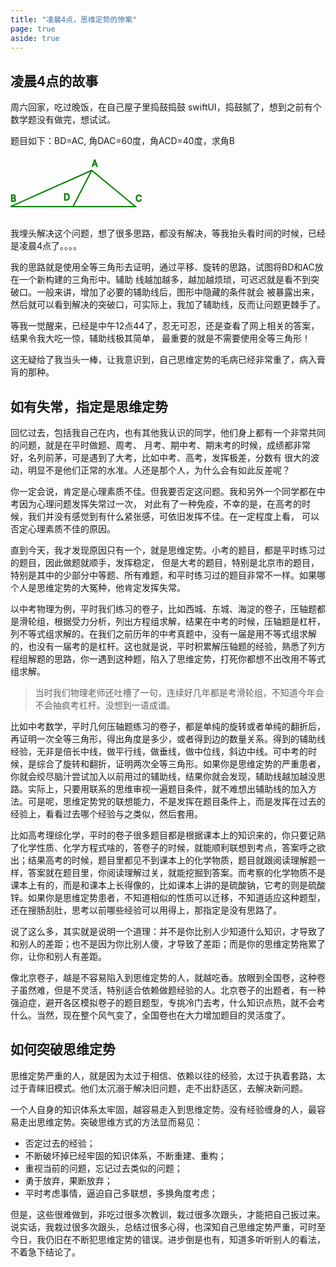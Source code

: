 ```yaml
---
title: "凌晨4点，思维定势的惨案"
page: true
aside: true
---
```


## 凌晨4点的故事
周六回家，吃过晚饭，在自己屋子里捣鼓捣鼓 swiftUI，捣鼓腻了，想到之前有个数学题没有做完，想试试。

题目如下：BD=AC, 角DAC=60度，角ACD=40度，求角B

<svg style="width: 300px; height: 100px;" viewBox="0 0 300 100" xmlns="http://www.w3.org/2000/svg">
  <path fill="transparent" stroke="green" stroke-width="2" 
  d="M 0 82
     L 200 82
     L 130 24
     L 0 82
     M 130 24
     L 100 82"/>
  <text x="130" y="18" stroke="green" fill="green">A</text>
  <text x="0" y="74" stroke="green" fill="green">B</text>
  <text x="200" y="74" stroke="green" fill="green">C</text>
  <text x="85" y="72" stroke="green" fill="green">D</text>
</svg>

我埋头解决这个问题，想了很多思路，都没有解决，等我抬头看时间的时候，已经是凌晨4点了。。。。

我的思路就是使用全等三角形去证明，通过平移、旋转的思路，试图将BD和AC放在一个新构建的三角形中。辅助
线越加越多，越加越烦琐，可迟迟就是看不到突破口。一般来讲，增加了必要的辅助线后，图形中隐藏的条件就会
被暴露出来，然后就可以看到解决的突破口，可实际上，我加了辅助线，反而让问题更棘手了。

等我一觉醒来，已经是中午12点44了，忍无可忍，还是查看了网上相关的答案，结果令我大吃一惊，辅助线极其简单，
最重要的就是不需要使用全等三角形！

这无疑给了我当头一棒，让我意识到，自己思维定势的毛病已经非常重了，病入膏肓的那种。

## 如有失常，指定是思维定势
回忆过去，包括我自己在内，也有其他我认识的同学，他们身上都有一个非常共同的问题，就是在平时做题、周考、
月考、期中考、期末考的时候，成绩都非常好，名列前茅，可是遇到了大考，比如中考、高考，发挥极差，分数有
很大的波动，明显不是他们正常的水准。人还是那个人，为什么会有如此反差呢？

你一定会说，肯定是心理素质不佳。但我要否定这问题。我和另外一个同学都在中考因为心理问题发挥失常过一次，
对此有了一种免疫，不幸的是，在高考的时候，我们并没有感觉到有什么紧张感，可依旧发挥不佳。在一定程度上看，
可以否定心理素质不佳的原因。

直到今天，我才发现原因只有一个，就是思维定势。小考的题目，都是平时练习过的题目，因此做题就顺手，发挥稳定，
但是大考的题目，特别是北京市的题目，特别是其中的少部分中等题、所有难题，和平时练习过的题目非常不一样。如果哪个人是思维定势的大冤种，他肯定发挥失常。

以中考物理为例，平时我们练习的卷子，比如西城、东城、海淀的卷子，压轴题都是滑轮组，根据受力分析，列出方程组求解，结果在中考的时候，压轴题是杠杆，列不等式组求解的。在我们之前历年的中考真题中，没有一届是用不等式组求解的，也没有一届考的是杠杆。这也就是说，平时积累解压轴题的经验，熟悉了列方程组解题的思路，你一遇到这种题，陷入了思维定势，打死你都想不出改用不等式组求解。
> 当时我们物理老师还吐槽了一句，连续好几年都是考滑轮组，不知道今年会不会抽疯考杠杆。没想到一语成谶。

比如中考数学，平时几何压轴题练习的卷子，都是单纯的旋转或者单纯的翻折后，再证明一次全等三角形，得出角度是多少，或者得到边的数量关系。得到的辅助线经验，无非是倍长中线，做平行线，做垂线，做中位线，斜边中线。可中考的时候，是综合了旋转和翻折，证明两次全等三角形。如果你是思维定势的严重患者，你就会绞尽脑汁尝试加入以前用过的辅助线，结果你就会发现，辅助线越加越没思路。实际上，只要用联系的思维审视一遍题目条件，就不难想出辅助线的加入方法。可是呢，思维定势党的联想能力，不是发挥在题目条件上，而是发挥在过去的经验上，看看过去哪个经验与之类似，然后套用。

比如高考理综化学，平时的卷子很多题目都是根据课本上的知识来的，你只要记熟了化学性质、化学方程式啥的，答卷子的时候，就能顺利联想到考点，答案呼之欲出；结果高考的时候，题目里都见不到课本上的化学物质，题目就跟阅读理解题一样，答案就在题目里，你阅读理解过关，就能挖掘到答案。而考察的化学物质不是课本上有的，而是和课本上长得像的，比如课本上讲的是硫酸钠，它考的则是硫酸锌。如果你是思维定势患者，不知道相似的性质可以迁移，不知道适应这种题型，还在搜肠刮肚，思考以前哪些经验可以用得上，那指定是没有思路了。

说了这么多，其实就是说明一个道理：并不是你比别人少知道什么知识，才导致了和别人的差距；也不是因为你比别人傻，才导致了差距；而是你的思维定势拖累了你，让你和别人有差距。

像北京卷子，越是不容易陷入到思维定势的人，就越吃香。放眼到全国卷，这种卷子虽然难，但是不灵活，特别适合依赖做题经验的人。北京卷子的出题者，有一种强迫症，避开各区模拟卷子的题目题型，专挑冷门去考，什么知识点热，就不会考什么。当然，现在整个风气变了，全国卷也在大力增加题目的灵活度了。

## 如何突破思维定势
思维定势严重的人，就是因为太过于相信、依赖以往的经验，太过于执着套路，太过于青睐旧模式。他们太沉溺于解决旧问题，走不出舒适区，去解决新问题。

一个人自身的知识体系太牢固，越容易走入到思维定势。没有经验缠身的人，最容易走出思维定势。突破思维方式的方法显而易见：
- 否定过去的经验；
- 不断破坏掉已经牢固的知识体系，不断重建、重构；
- 重视当前的问题，忘记过去类似的问题；
- 勇于放弃，果断放弃；
- 平时考虑事情，逼迫自己多联想，多换角度考虑；

但是，这些很难做到，非吃过很多次教训，栽过很多次跟头，才能把自己扳过来。说实话，我栽过很多次跟头，总结过很多心得，也深知自己思维定势严重，可时至今日，我仍旧在不断犯思维定势的错误。进步倒是也有，知道多听听别人的看法，不着急下结论了。


